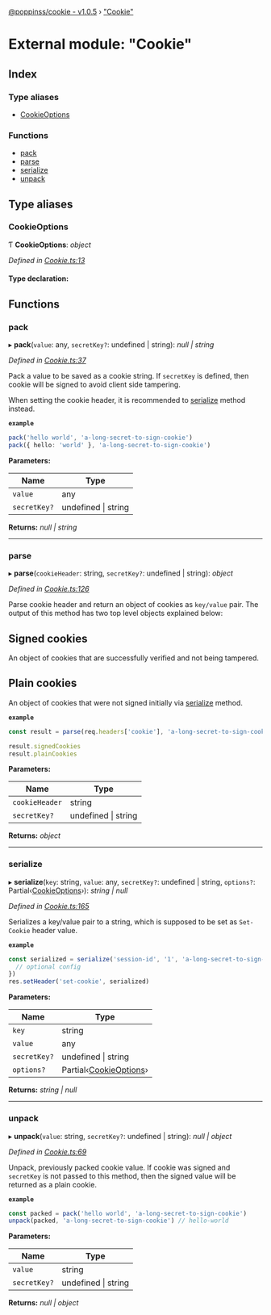 [@poppinss/cookie - v1.0.5](../README.md) › ["Cookie"](_cookie_.md)

# External module: "Cookie"

## Index

### Type aliases

* [CookieOptions](_cookie_.md#cookieoptions)

### Functions

* [pack](_cookie_.md#pack)
* [parse](_cookie_.md#parse)
* [serialize](_cookie_.md#serialize)
* [unpack](_cookie_.md#unpack)

## Type aliases

###  CookieOptions

Ƭ **CookieOptions**: *object*

*Defined in [Cookie.ts:13](https://github.com/poppinss/cookie/blob/1040a40/src/Cookie.ts#L13)*

#### Type declaration:

## Functions

###  pack

▸ **pack**(`value`: any, `secretKey?`: undefined | string): *null | string*

*Defined in [Cookie.ts:37](https://github.com/poppinss/cookie/blob/1040a40/src/Cookie.ts#L37)*

Pack a value to be saved as a cookie string. If `secretKey` is
defined, then cookie will be signed to avoid client side
tampering.

When setting the cookie header, it is recommended to [serialize](_cookie_.md#serialize) method
instead.

**`example`** 
```ts
pack('hello world', 'a-long-secret-to-sign-cookie')
pack({ hello: 'world' }, 'a-long-secret-to-sign-cookie')
```

**Parameters:**

Name | Type |
------ | ------ |
`value` | any |
`secretKey?` | undefined &#124; string |

**Returns:** *null | string*

___

###  parse

▸ **parse**(`cookieHeader`: string, `secretKey?`: undefined | string): *object*

*Defined in [Cookie.ts:126](https://github.com/poppinss/cookie/blob/1040a40/src/Cookie.ts#L126)*

Parse cookie header and return an object of cookies as `key/value` pair. The
output of this method has two top level objects explained below:

## Signed cookies
An object of cookies that are successfully verified and not being tampered.

## Plain cookies
An object of cookies that were not signed initially via [serialize](_cookie_.md#serialize) method.

**`example`** 
```ts
const result = parse(req.headers['cookie'], 'a-long-secret-to-sign-cookie')

result.signedCookies
result.plainCookies
```

**Parameters:**

Name | Type |
------ | ------ |
`cookieHeader` | string |
`secretKey?` | undefined &#124; string |

**Returns:** *object*

___

###  serialize

▸ **serialize**(`key`: string, `value`: any, `secretKey?`: undefined | string, `options?`: Partial‹[CookieOptions](_cookie_.md#cookieoptions)›): *string | null*

*Defined in [Cookie.ts:165](https://github.com/poppinss/cookie/blob/1040a40/src/Cookie.ts#L165)*

Serializes a key/value pair to a string, which is supposed
to be set as `Set-Cookie` header value.

**`example`** 
```ts
const serialized = serialize('session-id', '1', 'a-long-secret-to-sign-cookie', {
  // optional config
})
res.setHeader('set-cookie', serialized)
```

**Parameters:**

Name | Type |
------ | ------ |
`key` | string |
`value` | any |
`secretKey?` | undefined &#124; string |
`options?` | Partial‹[CookieOptions](_cookie_.md#cookieoptions)› |

**Returns:** *string | null*

___

###  unpack

▸ **unpack**(`value`: string, `secretKey?`: undefined | string): *null | object*

*Defined in [Cookie.ts:69](https://github.com/poppinss/cookie/blob/1040a40/src/Cookie.ts#L69)*

Unpack, previously packed cookie value. If cookie was signed and `secretKey` is
not passed to this method, then the signed value will be returned as a plain
cookie.

**`example`** 
```ts
const packed = pack('hello world', 'a-long-secret-to-sign-cookie')
unpack(packed, 'a-long-secret-to-sign-cookie') // hello-world
```

**Parameters:**

Name | Type |
------ | ------ |
`value` | string |
`secretKey?` | undefined &#124; string |

**Returns:** *null | object*
